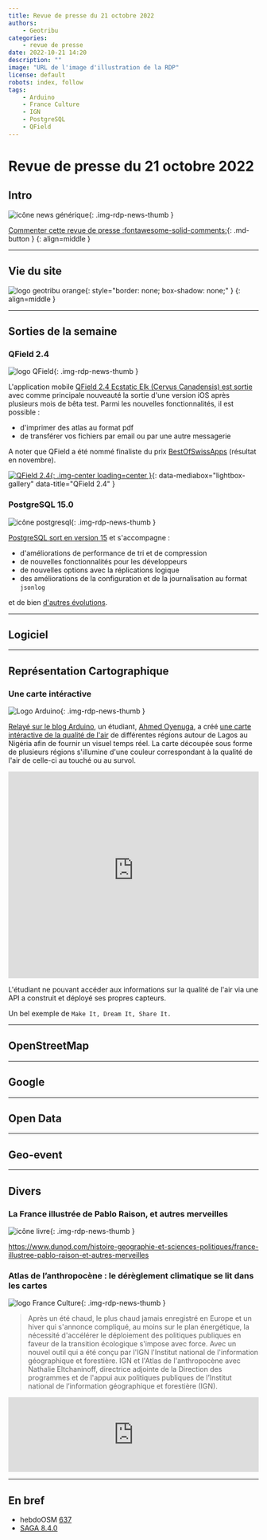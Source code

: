 ```yaml
---
title: Revue de presse du 21 octobre 2022
authors:
    - Geotribu
categories:
    - revue de presse
date: 2022-10-21 14:20
description: ""
image: "URL de l'image d'illustration de la RDP"
license: default
robots: index, follow
tags:
    - Arduino
    - France Culture
    - IGN
    - PostgreSQL
    - QField
---
```


# Revue de presse du 21 octobre 2022

## Intro

![icône news générique](https://cdn.geotribu.fr/img/internal/icons-rdp-news/news.png "icône news générique"){: .img-rdp-news-thumb }

[Commenter cette revue de presse :fontawesome-solid-comments:](#__comments){: .md-button }
{: align=middle }

----

## Vie du site

![logo geotribu orange](https://cdn.geotribu.fr/img/internal/charte/geotribu_logo_rectangle_384x80.png "logo geotribu orange"){: style="border: none; box-shadow: none;" }
{: align=middle }

----

## Sorties de la semaine

### QField 2.4

![logo QField](https://cdn.geotribu.fr/img/logos-icones/logiciels_librairies/qfield.png "logo QField"){: .img-rdp-news-thumb }

L'application mobile [QField 2.4 Ecstatic Elk (Cervus Canadensis) est sortie](https://www.opengis.ch/fr/2022/10/13/qfield-2-4-is-here-and-it-is-🍏icious/) avec comme principale nouveauté la sortie d'une version iOS après plusieurs mois de bêta test. Parmi les nouvelles fonctionnalités, il est possible :

- d'imprimer des atlas au format pdf
- de transférer vos fichiers par email ou par une autre messagerie

A noter que QField a été nommé finaliste du prix [BestOfSwissApps](https://www.bestofswissapps.ch/fr/) (résultat en novembre).

[![QField 2.4](https://cdn.geotribu.fr/img/articles-blog-rdp/logiciels/QField/qfield_24.webp "QField 2.4"){: .img-center loading=center }](https://cdn.geotribu.fr/img/articles-blog-rdp/logiciels/QField/qfield_24.webp){: data-mediabox="lightbox-gallery" data-title="QField 2.4" }

### PostgreSQL 15.0

![icône postgresql](https://cdn.geotribu.fr/img/logos-icones/logiciels_librairies/postgresql.png "PostgreSQL"){: .img-rdp-news-thumb }

[PostgreSQL sort en version 15](https://www.postgresql.org/about/press/presskit15/fr/) et s'accompagne :

- d'améliorations de performance de tri et de compression
- de nouvelles fonctionnalités pour les développeurs
- de nouvelles options avec la réplications logique
- des améliorations de la configuration et de la journalisation au format `jsonlog`

et de bien [d'autres évolutions](https://www.postgresql.org/docs/15/release-15.html).

----

## Logiciel

----

## Représentation Cartographique

### Une carte intéractive

![Logo Arduino](https://cdn.geotribu.fr/img/logos-icones/divers/arduino.png "Logo Arduino"){: .img-rdp-news-thumb }

[Relayé sur le blog Arduino](https://blog.arduino.cc/2022/10/13/the-interactive-map-highlights-regional-air-pollution/
), un étudiant, [Ahmed Oyenuga](https://github.com/ahmsville), a créé [une carte intéractive de la qualité de l'air](https://hackaday.io/project/187662-the-interactive-air-quality-map) de différentes régions autour de Lagos au Nigéria afin de fournir un visuel temps réel. La carte découpée sous forme de plusieurs régions s'illumine d'une couleur correspondant à la qualité de l'air de celle-ci au touché ou au survol.

<iframe width="100%" height="415" src="https://www.youtube-nocookie.com/embed/JFPuA-AhaiU" title="YouTube video player" frameborder="0" allow="accelerometer; autoplay; clipboard-write; encrypted-media; gyroscope; picture-in-picture" allowfullscreen></iframe>

L'étudiant ne pouvant accéder aux informations sur la qualité de l'air via une API a construit et déployé ses propres capteurs.

Un bel exemple de `Make It, Dream It, Share It.`

----

## OpenStreetMap

----

## Google

----

## Open Data

----

## Geo-event

----

## Divers

### La France illustrée de Pablo Raison, et autres merveilles

![icône livre](https://cdn.geotribu.fr/img/logos-icones/divers/livre.png "Logo livre"){: .img-rdp-news-thumb }

<https://www.dunod.com/histoire-geographie-et-sciences-politiques/france-illustree-pablo-raison-et-autres-merveilles>

### Atlas de l’anthropocène : le dérèglement climatique se lit dans les cartes

![logo France Culture](https://cdn.geotribu.fr/img/logos-icones/divers/france_culture.png "logo France Culture"){: .img-rdp-news-thumb }

> Après un été chaud, le plus chaud jamais enregistré en Europe et un hiver qui s'annonce compliqué, au moins sur le plan énergétique, la nécessité d'accélérer le déploiement des politiques publiques en faveur de la transition écologique s'impose avec force. Avec un nouvel outil qui a été conçu par l'IGN l'Institut national de l'information géographique et forestière. IGN et l'Atlas de l'anthropocène avec Nathalie Eltchaninoff, directrice adjointe de la Direction des programmes et de l'appui aux politiques publiques de l’Institut national de l’information géographique et forestière (IGN).

<iframe
    src="https://embed.radiofrance.fr/franceculture/player?id_diffusion=cb7ce8b5-ae57-4344-b135-3640887ca7ed"
    height="150"
    width="100%"
    frameborder="0"
    scrolling="no">
</iframe>

----

## En bref

- hebdoOSM [637](https://weeklyosm.eu/fr/archives/16005)
- [SAGA 8.4.0](https://sourceforge.net/p/saga-gis/news/2022/10/saga-840-released/)
